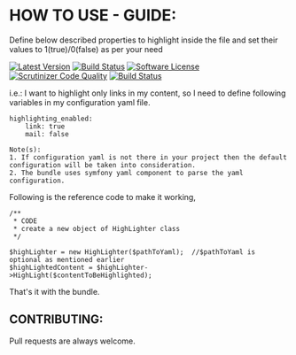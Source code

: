 # HOW TO USE - GUIDE:

Define below described properties to highlight inside the file
and set their values to 1(true)/0(false) as per your need


[![Latest Version](https://img.shields.io/packagist/v/nexuslinkservices/link-email-highlighter.svg?style=flat-square)](https://packagist.org/packages/nexuslinkservices/link-email-highlighter)
[![Build Status](https://travis-ci.org/nexuslinkservices/email-link-highlighter.svg?branch=master)](https://travis-ci.org/nexuslinkservices/email-link-highlighter)
[![Software License](http://img.shields.io/badge/license-MIT-brightgreen.svg?style=flat-square)](LICENSE)
[![Scrutinizer Code Quality](https://scrutinizer-ci.com/g/nexuslinkservices/email-link-highlighter/badges/quality-score.png?b=master)](https://scrutinizer-ci.com/g/nexuslinkservices/email-link-highlighter/?branch=master)
[![Build Status](https://scrutinizer-ci.com/g/nexuslinkservices/email-link-highlighter/badges/build.png?b=master)](https://scrutinizer-ci.com/g/nexuslinkservices/email-link-highlighter/build-status/master)

i.e.:  I want to highlight only links in my content, so I need to 
define following variables in my configuration yaml file.

```
highlighting_enabled:
    link: true
    mail: false
```

```
Note(s): 
1. If configuration yaml is not there in your project then the default configuration will be taken into consideration.
2. The bundle uses symfony yaml component to parse the yaml configuration.
```

Following is the reference code to make it working,

```
/**
 * CODE
 * create a new object of HighLighter class
 */

$highLighter = new HighLighter($pathToYaml);  //$pathToYaml is optional as mentioned earlier
$highLightedContent = $highLighter->HighLight($contentToBeHighlighted);
```

That's it with the bundle.

## CONTRIBUTING:

Pull requests are always welcome.